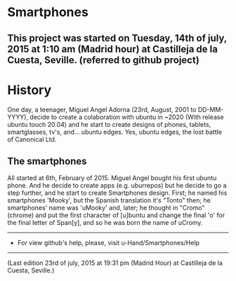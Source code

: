 # Smartphones
This project was started on Tuesday, 14th of july, 2015 at 1:10 am (Madrid hour) at Castilleja de la Cuesta, Seville. (referred to github project)
----------------
History
=====================================================
One day, a teenager, Miguel Angel Adorna (23rd, August, 2001 to DD-MM-YYYY), decide to create a colaboration with ubuntu in ~2020 (With release ubuntu touch 20.04) and he start to create designs of phones, tablets, smartglasses, tv's, and... ubuntu edges. Yes, ubuntu edges, the lost battle of Canonical Ltd. 


The smartphones
-----------------
All started at 6th, February of 2015. Miguel Angel bought his first ubuntu phone. And he decide to create apps (e.g. uburrepos) but he decide to
go a step further, and he start to create Smartphones design. First; he named his smartphones 'Mooky', but the Spanish translation it's "Tonto" then; he smartphones' name was 'uMooky' and, later; he thought in "Cromo" (chrome) and put the first character of [u]buntu and change the final 'o' for the final letter of Span[y], and so he was born the name of uCromy.

****************************************************************
* For view github's help, please, visit u-Hand/Smartphones/Help 

********************************************
(Last edition 23rd of july, 2015 at 19:31 pm (Madrid Hour) at Castilleja de la Cuesta, Seville.)
